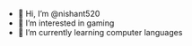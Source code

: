 - 👋 Hi, I’m @nishant520
- 👀 I’m interested in gaming
- 🌱 I’m currently learning computer languages


<!---
nishant520/nishant520 is a ✨ special ✨ repository because its `README.md` (this file) appears on your GitHub profile.
You can click the Preview link to take a look at your changes.
--->
